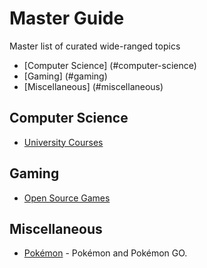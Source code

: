 # Master Guide
Master list of curated wide-ranged topics

- [Computer Science] (#computer-science)
- [Gaming] (#gaming)
- [Miscellaneous] (#miscellaneous)

## Computer Science

- [University Courses](https://github.com/prakhar1989/awesome-courses#readme)

## Gaming

- [Open Source Games](https://github.com/leereilly/games#readme)

## Miscellaneous

- [Pokémon](https://github.com/tobiasbueschel/awesome-pokemon#readme) - Pokémon and Pokémon GO.
